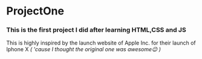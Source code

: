 # ProjectOne
### This is the first project I did after learning HTML,CSS and JS 
This is highly inspired by the launch website of Apple Inc. for their launch of Iphone X   *( 'cause I thought the original one was awesome😉 )*



